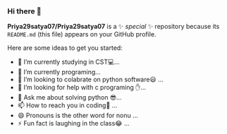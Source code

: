 ### Hi there 👋


**Priya29satya07/Priya29satya07** is a ✨ _special_ ✨ repository because its `README.md` (this file) appears on your GitHub profile.

Here are some ideas to get you started:

- 🔭 I’m currently studying in CST💻...
- 🌱 I’m currently programing...
- 👯 I’m looking to colabrate on python software😃 ...
- 🤔 I’m looking for help with c programing ✋...
- 💬 Ask me about solving python  😎...
- 📫 How to reach you in coding🤔  ...
- 😄 Pronouns is the other word for nonu ...
- ⚡ Fun fact is laughing in the class😂  ...

